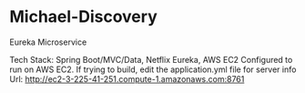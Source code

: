 # Michael-Discovery
Eureka Microservice

Tech Stack: Spring Boot/MVC/Data, Netflix Eureka, AWS EC2
Configured to run on AWS EC2. If trying to build, edit the application.yml file for server info
Url: http://ec2-3-225-41-251.compute-1.amazonaws.com:8761
